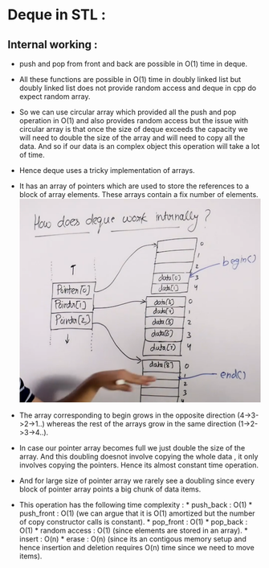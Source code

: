 # Deque in STL :

## Internal working :

* push and pop from front and back are possible in O(1) time in deque.

* All these functions are possible in O(1) time in doubly linked list but doubly linked list does not provide random access and deque in cpp do expect random array.

* So we can use circular array which provided all the push and pop operation in O(1) and also provides random access but the issue with circular array is that once the size of deque exceeds the capacity we will need to double the size of the array and will need to copy all the data. And so if our data is an complex object this operation will take a lot of time.

* Hence deque uses a tricky implementation of arrays.

* It has an array of pointers which are used to store the references to a block of array elements. These arrays contain a fix number of elements. ![](2022-06-15-11-21-53.png)

* The array corresponding to begin grows in the opposite direction (4->3->2->1..) whereas the rest of the arrays grow in the same direction (1->2->3->4..).

* In case our pointer array becomes full we just double the size of the array. And this doubling doesnot involve copying the whole data , it only involves copying the pointers. Hence its almost constant time operation.

* And for large size of pointer array we rarely see a doubling since every block of pointer array points a big chunk of data items.

* This operation has the following time complexity : 
                * push_back : O(1)
                * push_front : O(1) (we can argue that it is O(1) amortized but the number of copy constructor calls is constant).
                * pop_front : O(1)
                * pop_back : O(1)
                * random access : O(1) (since elements are stored in an array).
                * insert : O(n)
                * erase : O(n) (since its an contigous memory setup and hence insertion and deletion requires O(n) time since we need to move items).
